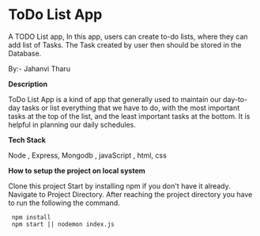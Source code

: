 # ToDo List App


A TODO List app, In this app, users can create to-do lists, where they can add list of Tasks. The Task created by user then should be stored in the Database.



By:- Jahanvi Tharu



**Description**


ToDo List App is a kind of app that generally used to maintain our day-to-day tasks or list everything that we have to do, with the most important tasks at the top of the list, and the least important tasks at the bottom. It is helpful in planning our daily schedules.



**Tech Stack**


Node , Express, Mongodb , javaScript , html, css



**How to setup the project on local system**


Clone this project
Start by installing npm if you don't have it already.
Navigate to Project Directory.
After reaching the project directory you have to run the following the command.

     npm install
     npm start || nodemon index.js
